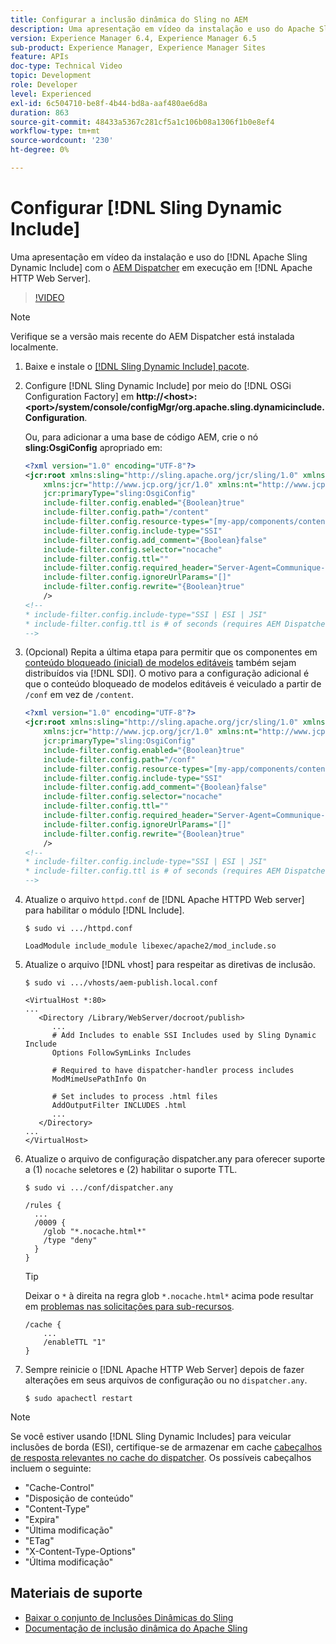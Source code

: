 ```yaml
---
title: Configurar a inclusão dinâmica do Sling no AEM
description: Uma apresentação em vídeo da instalação e uso do Apache Sling Dynamic Include com o AEM Dispatcher em execução no Apache HTTP Web Server.
version: Experience Manager 6.4, Experience Manager 6.5
sub-product: Experience Manager, Experience Manager Sites
feature: APIs
doc-type: Technical Video
topic: Development
role: Developer
level: Experienced
exl-id: 6c504710-be8f-4b44-bd8a-aaf480ae6d8a
duration: 863
source-git-commit: 48433a5367c281cf5a1c106b08a1306f1b0e8ef4
workflow-type: tm+mt
source-wordcount: '230'
ht-degree: 0%

---
```


# Configurar [!DNL Sling Dynamic Include]

Uma apresentação em vídeo da instalação e uso do [!DNL Apache Sling Dynamic Include] com o [AEM Dispatcher](https://experienceleague.adobe.com/docs/experience-manager-dispatcher/using/dispatcher.html?lang=pt-BR) em execução em [!DNL Apache HTTP Web Server].

>[!VIDEO](https://video.tv.adobe.com/v/17040?quality=12&learn=on)

>[!NOTE]
>
> Verifique se a versão mais recente do AEM Dispatcher está instalada localmente.

1. Baixe e instale o [[!DNL Sling Dynamic Include] pacote](https://sling.apache.org/downloads.cgi).
1. Configure [!DNL Sling Dynamic Include] por meio do [!DNL OSGi Configuration Factory] em **http://&lt;host>:&lt;port>/system/console/configMgr/org.apache.sling.dynamicinclude.Configuration**.

   Ou, para adicionar a uma base de código AEM, crie o nó **sling:OsgiConfig** apropriado em:

   ```xml
   <?xml version="1.0" encoding="UTF-8"?>
   <jcr:root xmlns:sling="http://sling.apache.org/jcr/sling/1.0" xmlns:cq="http://www.day.com/jcr/cq/1.0"
       xmlns:jcr="http://www.jcp.org/jcr/1.0" xmlns:nt="http://www.jcp.org/jcr/nt/1.0"
       jcr:primaryType="sling:OsgiConfig"
       include-filter.config.enabled="{Boolean}true"
       include-filter.config.path="/content"
       include-filter.config.resource-types="[my-app/components/content/highly-dynamic]"
       include-filter.config.include-type="SSI" 
       include-filter.config.add_comment="{Boolean}false"
       include-filter.config.selector="nocache"
       include-filter.config.ttl=""
       include-filter.config.required_header="Server-Agent=Communique-Dispatcher"
       include-filter.config.ignoreUrlParams="[]"
       include-filter.config.rewrite="{Boolean}true"
       />
   <!--
   * include-filter.config.include-type="SSI | ESI | JSI"
   * include-filter.config.ttl is # of seconds (requires AEM Dispatcher 4.1.11+)
   -->
   ```

1. (Opcional) Repita a última etapa para permitir que os componentes em [conteúdo bloqueado (inicial) de modelos editáveis](https://helpx.adobe.com/br/experience-manager/6-5/sites/developing/using/page-templates-editable.html) também sejam distribuídos via [!DNL SDI]. O motivo para a configuração adicional é que o conteúdo bloqueado de modelos editáveis é veiculado a partir de `/conf` em vez de `/content`.

   ```xml
   <?xml version="1.0" encoding="UTF-8"?>
   <jcr:root xmlns:sling="http://sling.apache.org/jcr/sling/1.0" xmlns:cq="http://www.day.com/jcr/cq/1.0"
       xmlns:jcr="http://www.jcp.org/jcr/1.0" xmlns:nt="http://www.jcp.org/jcr/nt/1.0"
       jcr:primaryType="sling:OsgiConfig"
       include-filter.config.enabled="{Boolean}true"
       include-filter.config.path="/conf"
       include-filter.config.resource-types="[my-app/components/content/highly-dynamic]"
       include-filter.config.include-type="SSI" 
       include-filter.config.add_comment="{Boolean}false"
       include-filter.config.selector="nocache"
       include-filter.config.ttl=""
       include-filter.config.required_header="Server-Agent=Communique-Dispatcher"
       include-filter.config.ignoreUrlParams="[]"
       include-filter.config.rewrite="{Boolean}true"
       />
   <!--
   * include-filter.config.include-type="SSI | ESI | JSI"
   * include-filter.config.ttl is # of seconds (requires AEM Dispatcher 4.1.11+)
   -->
   ```

1. Atualize o arquivo `httpd.conf` de [!DNL Apache HTTPD Web server] para habilitar o módulo [!DNL Include].

   ```shell
   $ sudo vi .../httpd.conf
   ```

   ```shell
   LoadModule include_module libexec/apache2/mod_include.so
   ```

1. Atualize o arquivo [!DNL vhost] para respeitar as diretivas de inclusão.

   ```shell
   $ sudo vi .../vhosts/aem-publish.local.conf
   ```

   ```shell
   <VirtualHost *:80>
   ...
      <Directory /Library/WebServer/docroot/publish>
         ...
         # Add Includes to enable SSI Includes used by Sling Dynamic Include
         Options FollowSymLinks Includes
   
         # Required to have dispatcher-handler process includes
         ModMimeUsePathInfo On
   
         # Set includes to process .html files
         AddOutputFilter INCLUDES .html
         ...
      </Directory>
   ...
   </VirtualHost>
   ```

1. Atualize o arquivo de configuração dispatcher.any para oferecer suporte a (1) `nocache` seletores e (2) habilitar o suporte TTL.

   ```shell
   $ sudo vi .../conf/dispatcher.any
   ```

   ```shell
   /rules {
     ...
     /0009 {
       /glob "*.nocache.html*"
       /type "deny"
     } 
   }
   ```

   >[!TIP]
   >
   > Deixar o `*` à direita na regra glob `*.nocache.html*` acima pode resultar em [problemas nas solicitações para sub-recursos](https://github.com/AdobeDocs/experience-manager-learn.en/issues/16).

   ```shell
   /cache {
       ...
       /enableTTL "1"
   }
   ```

1. Sempre reinicie o [!DNL Apache HTTP Web Server] depois de fazer alterações em seus arquivos de configuração ou no `dispatcher.any`.

   ```shell
   $ sudo apachectl restart
   ```

>[!NOTE]
>
>Se você estiver usando [!DNL Sling Dynamic Includes] para veicular inclusões de borda (ESI), certifique-se de armazenar em cache [cabeçalhos de resposta relevantes no cache do dispatcher](https://experienceleague.adobe.com/docs/experience-manager-dispatcher/using/configuring/dispatcher-configuration.html?lang=pt-BR#CachingHTTPResponseHeaders). Os possíveis cabeçalhos incluem o seguinte:
>
>* &quot;Cache-Control&quot;
>* &quot;Disposição de conteúdo&quot;
>* &quot;Content-Type&quot;
>* &quot;Expira&quot;
>* &quot;Última modificação&quot;
>* &quot;ETag&quot;
>* &quot;X-Content-Type-Options&quot;
>* &quot;Última modificação&quot;
>

## Materiais de suporte

* [Baixar o conjunto de Inclusões Dinâmicas do Sling](https://sling.apache.org/downloads.cgi)
* [Documentação de inclusão dinâmica do Apache Sling](https://github.com/Cognifide/Sling-Dynamic-Include)
